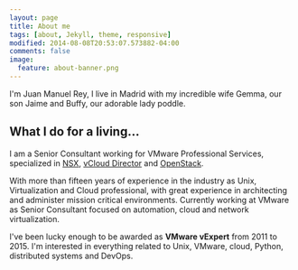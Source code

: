 ```yaml
---
layout: page
title: About me
tags: [about, Jekyll, theme, responsive]
modified: 2014-08-08T20:53:07.573882-04:00
comments: false
image:
  feature: about-banner.png
---
```


I'm Juan Manuel Rey, I live in Madrid with my incredible wife Gemma, our son Jaime and Buffy, our adorable lady poddle.

## What I do for a living...

I am a Senior Consultant working for VMware Professional Services, specialized in [NSX](https://www.vmware.com/products/nsx), [vCloud Director](https://www.vmware.com/products/vcloud-director) and [OpenStack](http://www.openstack.org).

With more than fifteen years of experience in the industry as Unix, Virtualization and Cloud professional, with great experience in architecting and administer mission critical environments. Currently working at VMware as Senior Consultant focused on automation, cloud and network virtualization.

I've been lucky enough to be awarded as **VMware vExpert** from 2011 to 2015. I'm interested in everything related to Unix, VMware, cloud, Python, distributed systems and DevOps.
